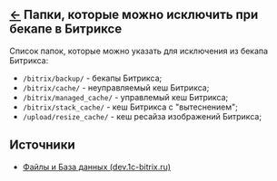 [&larr;](readme.md "1С-Битрикс") Папки, которые можно исключить при бекапе в Битриксе
-------------------------------------------------------------------------------------

Список папок, которые можно указать для исключения из бекапа Битрикса:

- `/bitrix/backup/` - бекапы Битрикса;
- `/bitrix/cache/` - неуправляемый кеш Битрикса;
- `/bitrix/managed_cache/` - управлемый кеш Битрикса;
- `/bitrix/stack_cache/` - кеш Битрикса с "вытеснением";
- `/upload/resize_cache/` - кеш ресайза изображений Битрикса;

## <a name="sources"></a> Источники

- [Файлы и База данных (dev.1c-bitrix.ru)](https://dev.1c-bitrix.ru/learning/course/index.php?COURSE_ID=43&LESSON_ID=2287)